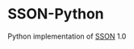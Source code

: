 # SSON-Python
Python implementation of [SSON](https://github.com/RealDoigt/simple-stupid-object-notation) 1.0
